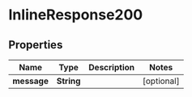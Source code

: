 
# InlineResponse200

## Properties
Name | Type | Description | Notes
------------ | ------------- | ------------- | -------------
**message** | **String** |  |  [optional]



